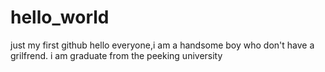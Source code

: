 # hello_world
just my first github
hello everyone,i am a handsome boy who don't have a grilfrend.
i am graduate from the peeking university

